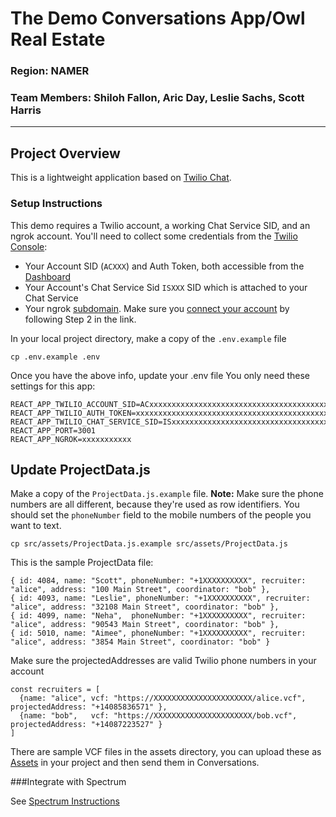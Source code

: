 # The Demo Conversations App/Owl Real Estate
### **Region:** NAMER
### **Team Members:** Shiloh Fallon, Aric Day, Leslie Sachs, Scott Harris
---
## Project Overview
This is a lightweight application based on [Twilio Chat](https://www.twilio.com/docs/chat).


### Setup Instructions

This demo requires a Twilio account, a working Chat Service SID, and an ngrok account.
You'll need to collect some credentials from the [Twilio Console](https://www.twilio.com/console):
* Your Account SID (`ACXXX`) and Auth Token, both accessible from the [Dashboard](https://twilio.com/console/dashboard)
* Your Account's Chat Service Sid `ISXXX` SID which is attached to your Chat Service
* Your ngrok [subdomain](https://dashboard.ngrok.com/endpoints/domains). Make sure you [connect your account](https://dashboard.ngrok.com/get-started/setup) by following Step 2 in the link.


In your local project directory, make a copy of the `.env.example` file

```cp .env.example .env```


Once you have the above info, update your .env file
You only need these settings for this app:

```
REACT_APP_TWILIO_ACCOUNT_SID=ACxxxxxxxxxxxxxxxxxxxxxxxxxxxxxxxxxxxxxxxxxxxx
REACT_APP_TWILIO_AUTH_TOKEN=xxxxxxxxxxxxxxxxxxxxxxxxxxxxxxxxxxxxxxxxxxxx
REACT_APP_TWILIO_CHAT_SERVICE_SID=ISxxxxxxxxxxxxxxxxxxxxxxxxxxxxxxxxxxxxxxxxxxxx
REACT_APP_PORT=3001
REACT_APP_NGROK=xxxxxxxxxxx
```

## Update ProjectData.js
Make a copy of the `ProjectData.js.example` file. **Note:** Make sure the phone numbers are all different, because they're used as row identifiers. You should set the `phoneNumber` field to the mobile numbers of the people you want to text.

```cp src/assets/ProjectData.js.example src/assets/ProjectData.js```

This is the sample ProjectData file:

```
{ id: 4084, name: "Scott", phoneNumber: "+1XXXXXXXXXX", recruiter: "alice", address: "100 Main Street", coordinator: "bob" },
{ id: 4093, name: "Leslie", phoneNumber: "+1XXXXXXXXXX", recruiter: "alice", address: "32108 Main Street", coordinator: "bob" },
{ id: 4099, name: "Neha",  phoneNumber: "+1XXXXXXXXXX", recruiter: "alice", address: "90543 Main Street", coordinator: "bob" },
{ id: 5010, name: "Aimee", phoneNumber: "+1XXXXXXXXXX", recruiter: "alice", address: "3854 Main Street", coordinator: "bob" }
```


Make sure the projectedAddresses are valid Twilio phone numbers in your account
```
const recruiters = [
  {name: "alice", vcf: "https://XXXXXXXXXXXXXXXXXXXXXX/alice.vcf", projectedAddress: "+14085836571" },
  {name: "bob",   vcf: "https://XXXXXXXXXXXXXXXXXXXXXX/bob.vcf",   projectedAddress: "+14087223527" }
]
```
There are sample VCF files in the assets directory, you can upload these as [Assets](https://console.twilio.com/us1/develop/assets/classic?frameUrl=%2Fconsole%2Fassets%2Fpublic%3Fx-target-region%3Dus1) in your project and then send them in Conversations.

###Integrate with Spectrum

See [Spectrum Instructions](spectrum-webhook/README.md)

